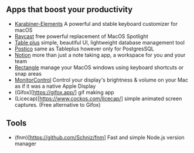 ## Apps that boost your productivity

- [Karabiner-Elements](https://karabiner-elements.pqrs.org/) A powerful and stable keyboard customizer for macOS
- [Raycast](https://www.raycast.com/) free powerful replacement of MacOS Spotlight
- [Table plus](https://tableplus.com/) simple, beautiful UI, lightweight database management tool
- [Postico](https://eggerapps.at/postico/) same as Tableplus however only for PostgresSQL
- [Notion](https://www.notion.so/) more than just a note taking app, a workspace for you and your team
- [Rectangle](https://rectangleapp.com/) manage your MacOS windows using keyboard shortcuts or snap areas
- [MonitorControl](https://github.com/MonitorControl/MonitorControl) Control your display's brightness & volume on your Mac as if it was a native Apple Display
- (Gifox)[https://gifox.app/] gif making app
- (Licecap)[https://www.cockos.com/licecap/] simple animated screen captures. (Free alternative to Gifox)

## Tools

- (fnm)[https://github.com/Schniz/fnm] Fast and simple Node.js version manager
